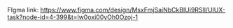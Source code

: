FIgma link:
https://www.figma.com/design/MsxFmjSaiNbCkBIUi9RSll/UIUX-task?node-id=4-399&t=lw0oxi00yOh0Ozoj-1
